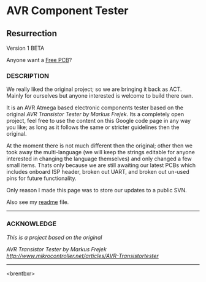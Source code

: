 # AVR Component Tester #
## Resurrection ##
Version 1 BETA


Anyone want a [Free PCB](http://code.google.com/p/avr-component-tester/wiki/FreePCB)?


### DESCRIPTION ###
We really liked the original project; so we are bringing it back as ACT. Mainly for ourselves but anyone interested is welcome to build there own.

It is an AVR Atmega based electronic components tester based on the original _AVR Transistor Tester by Markus Frejek_. Its a completely open project, feel free to use the content on this Google code page in any way you like; as long as it follows the same or stricter guidelines then the original.

At the moment there is not much different then the original; other then we took away the multi-language (we will keep the strings editable for anyone interested in changing the language themselves) and only changed a few small items. Thats only because we are still awaiting our latest PCBs which includes onboard ISP header, broken out UART, and broken out un-used pins for future functionality.

Only reason I made this page was to store our updates to a public SVN.

Also see my [readme](http://code.google.com/p/avr-component-tester/wiki/README) file.

---

### ACKNOWLEDGE ###
_This is a project based on the original_

_AVR Transistor Tester_
_by Markus Frejek_
_http://www.mikrocontroller.net/articles/AVR-Transistortester_

---



&lt;brentbxr&gt;

